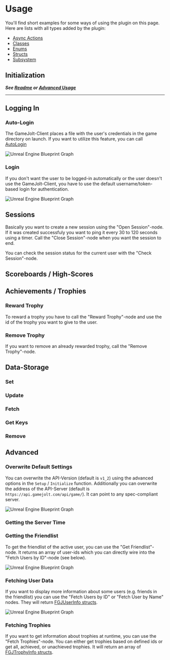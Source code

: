 
# Usage

You'll find short examples for some ways of using the plugin on this page. Here are lists with all types added by the plugin:

- [Async Actions](api/async-actions.md)
- [Classes](api/classes.md)
- [Enums](api/enums.md)
- [Structs](api/structs.md)
- [Subsystem](api/subsystem.md)

## Initialization

***See [Readme](../README.md#blueprints) or [Advanced Usage](#overwrite-default-settings)***

---

## Logging In

### Auto-Login

The GameJolt-Client places a file with the user's credentials in the game directory on launch. If you want to utilize this feature, you can call [AutoLogin](api/async-actions.md#auto-login)

![Unreal Engine Blueprint Graph](https://user-images.githubusercontent.com/27819706/213868347-9426f1b6-2490-4346-b44a-3667ca21b79c.png)

### Login

If you don't want the user to be logged-in automatically or the user doesn't use the GameJolt-Client, you have to use the default username/token-based login for authentication.

![Unreal Engine Blueprint Graph](https://user-images.githubusercontent.com/27819706/213869557-916844f3-6b65-4150-b116-3b67b5e99869.png)

## Sessions

Basically you want to create a new session using the "Open Session"-node. If it was created successfuly you want to ping it every 30 to 120 seconds using a timer. Call the "Close Session"-node when you want the session to end.

<!-- todo:  image-->

You can check the session status for the current user with the "Check Session"-node.

<!-- todo:  image-->

## Scoreboards / High-Scores

<!-- todo:  image-->

## Achievements / Trophies

### Reward Trophy

To reward a trophy you have to call the "Reward Trophy"-node and use the id of the trophy you want to give to the user.

<!-- todo:  image-->

### Remove Trophy

If you want to remove an already rewarded trophy, call the "Remove Trophy"-node.

<!-- todo:  image-->

## Data-Storage

<!-- todo: text -->

### Set

<!-- todo: text / image -->

### Update

<!-- todo: text / image -->

### Fetch

<!-- todo: text / image -->

### Get Keys

<!-- todo: text / image -->

### Remove

<!-- todo: text / image -->

## Advanced

### Overwrite Default Settings

You can overwrite the API-Version (default is `v1_2`) using the advanced options in the `Setup` / `Initialize` function.
Additionally you can overwrite the address of the API-Server (default is `https://api.gamejolt.com/api/game/`). It can point to any spec-compliant server.

![Unreal Engine Blueprint Graph](https://user-images.githubusercontent.com/27819706/214300611-ae989f6f-977b-4f0f-a387-08d4dc9eb2eb.png)

### Getting the Server Time

<!-- todo: text / image -->

### Getting the Friendlist

To get the friendlist of the active user, you can use the "Get Friendlist"-node. It returns an array of user-ids which you can directly wire into the "Fetch Users by ID"-node (see below).

![Unreal Engine Blueprint Graph](https://user-images.githubusercontent.com/27819706/214297809-0c18a655-519a-407b-881a-87a28fe7ddc2.png)

### Fetching User Data

If you want to display more information about some users (e.g. friends in the friendlist) you can use the "Fetch Users by ID" or "Fetch User by Name" nodes. They will return [FGJUserInfo structs](api/structs.md#FGJUserInfo).

![Unreal Engine Blueprint Graph](https://user-images.githubusercontent.com/27819706/214298980-fb390722-7590-4d60-a917-124d753b0226.png)


### Fetching Trophies

If you want to get information about trophies at runtime, you can use the "Fetch Trophies"-node.
You can either get trophies based on defined ids or get all, achieved, or unachieved trophies.
It will return an array of [FGJTrophyInfo structs](api/structs.md#FGJTrophyInfo).

<!-- todo:  image-->
